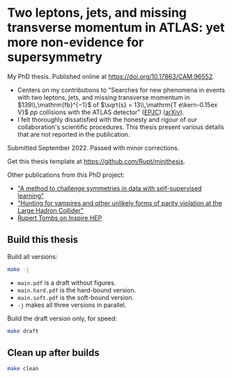 # Two leptons, jets, and missing transverse momentum in ATLAS: yet more non-evidence for supersymmetry

My PhD thesis. Published online at https://doi.org/10.17863/CAM.96552.

- Centers on my contributions to
"Searches for new phenomena in events with two leptons, jets, and missing transverse momentum
in $139\\,\mathrm{fb}^{−1}$ of $\sqrt{s} = 13\\,\mathrm{T e\kern-0.15ex V}$ $pp$ collisions with the ATLAS detector"
([EPJC](https://doi.org/10.1140/epjc/s10052-023-11434-w))
([arXiv](https://arxiv.org/abs/2204.13072)).
- I felt thoroughly dissatisfied with the honesty and rigour of our collaboration's scientific procedures.
This thesis present various details that are not reported in the publication.

Submitted September 2022. Passed with minor corrections.

Get this thesis template at https://github.com/Rupt/minithesis.

Other publications from this PhD project:

- ["A method to challenge symmetries in data with self-supervised learning"](https://github.com/Rupt/paper-which-is-real)
- ["Hunting for vampires and other unlikely forms of parity violation at the Large Hadron Collider"](https://github.com/Rupt/paper-hunting-vampires")
- [Rupert Tombs on Inspire HEP](https://inspirehep.net/authors/1788318)

## Build this thesis

Build all versions:

```bash
make -j

```

- `main.pdf` is a draft without figures.
- `main.hard.pdf` is the hard-bound version.
- `main.soft.pdf` is the soft-bound version.
- `-j` makes all three versions in parallel.


Build the draft version only, for speed:

```bash
make draft

```

## Clean up after builds

```bash
make clean

```
